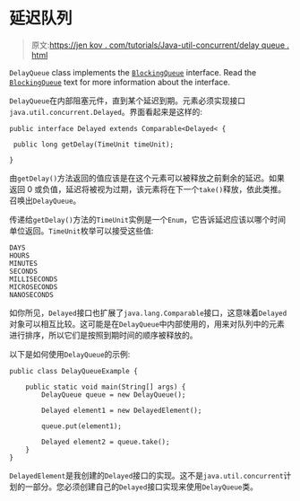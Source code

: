 # 延迟队列

> 原文:[https://jen kov . com/tutorials/Java-util-concurrent/delay queue . html](https://jenkov.com/tutorials/java-util-concurrent/delayqueue.html)

`DelayQueue` class implements the [`BlockingQueue`](blockingqueue.html) interface. Read the [`BlockingQueue`](blockingqueue.html) text for more information about the interface.

`DelayQueue`在内部阻塞元件，直到某个延迟到期。元素必须实现接口`java.util.concurrent.Delayed`。界面看起来是这样的:

```
public interface Delayed extends Comparable<Delayed< {

 public long getDelay(TimeUnit timeUnit);

}

```

由`getDelay()`方法返回的值应该是在这个元素可以被释放之前剩余的延迟。如果返回 0 或负值，延迟将被视为过期，该元素将在下一个`take()`释放，依此类推。召唤出`DelayQueue`。

传递给`getDelay()`方法的`TimeUnit`实例是一个`Enum`，它告诉延迟应该以哪个时间单位返回。`TimeUnit`枚举可以接受这些值:

```
DAYS
HOURS
MINUTES
SECONDS
MILLISECONDS
MICROSECONDS
NANOSECONDS

```

如你所见，`Delayed`接口也扩展了`java.lang.Comparable`接口，这意味着`Delayed`对象可以相互比较。这可能是在`DelayQueue`中内部使用的，用来对队列中的元素进行排序，所以它们是按照到期时间的顺序被释放的。

以下是如何使用`DelayQueue`的示例:

```
public class DelayQueueExample {

    public static void main(String[] args) {
        DelayQueue queue = new DelayQueue();

        Delayed element1 = new DelayedElement();

        queue.put(element1);

        Delayed element2 = queue.take();
    }
}

```

`DelayedElement`是我创建的`Delayed`接口的实现。这不是`java.util.concurrent`计划的一部分。您必须创建自己的`Delayed`接口实现来使用`DelayQueue`类。